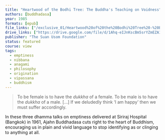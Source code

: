 ```yaml
---
title: "Heartwood of the Bodhi Tree: The Buddha's Teaching on Voidness"
authors: [buddhadasa]
year: 1985
formats: [epub]
file_links: ["/exclusive_01/Heartwood%20of%20the%20Bodhi%20Tree%20-%20Bhikkhu%20Buddhadasa.epub"]
drive_links: ["https://drive.google.com/file/d/1Ahq-eIJnKscBm5srYZmEZA1tJZjT_Q27/view?usp=drivesdk"]
publisher: "The Suan Usom Foundation"
status: featured
course: view
tags: 
  - emptiness
  - nibbana
  - anagami
  - philosophy
  - origination
  - vipassana
  - buddhism
---
```


> To be female is to have the *dukkha* of a female. To be male is to have the *dukkha* of a male. [...] If we deludedly think ‘I am happy’ then we must suffer accordingly.

In these three dhamma talks on emptiness delivered at Siriraj Hospital (Bangkok) in 1961, Ajahn Buddhadasa cuts right to the heart of Buddhism, encouraging us in plain and vivid language to stop identifying as or clinging to anything at all.




